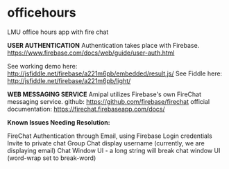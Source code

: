 # officehours
LMU office hours app with fire chat

**USER AUTHENTICATION**
Authentication takes place with Firebase.
https://www.firebase.com/docs/web/guide/user-auth.html

See working demo here: http://jsfiddle.net/firebase/a221m6pb/embedded/result,js/
See Fiddle here: http://jsfiddle.net/firebase/a221m6pb/light/

**WEB MESSAGING SERVICE**
Amipal utilizes Firebase's own FireChat messaging service. 
github: https://github.com/firebase/firechat
official documentation: https://firechat.firebaseapp.com/docs/

**Known Issues Needing Resolution:**

FireChat Authentication through Email, using Firebase Login credentials
Invite to private chat
Group Chat
display username (currently, we are displaying email)
Chat Window UI - a long string will break chat window UI (word-wrap set to break-word)